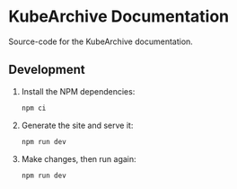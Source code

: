 # KubeArchive Documentation

Source-code for the KubeArchive documentation.

## Development

1. Install the NPM dependencies:
    ```bash
    npm ci
    ```
1. Generate the site and serve it:
    ```bash
    npm run dev
    ```
1. Make changes, then run again:
    ```bash
    npm run dev
    ```
